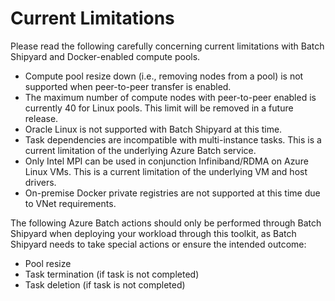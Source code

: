 # Current Limitations
Please read the following carefully concerning current limitations with
Batch Shipyard and Docker-enabled compute pools.

* Compute pool resize down (i.e., removing nodes from a pool) is not supported
when peer-to-peer transfer is enabled.
* The maximum number of compute nodes with peer-to-peer enabled is currently
40 for Linux pools. This limit will be removed in a future release.
* Oracle Linux is not supported with Batch Shipyard at this time.
* Task dependencies are incompatible with multi-instance tasks. This is a
current limitation of the underlying Azure Batch service.
* Only Intel MPI can be used in conjunction Infiniband/RDMA on Azure Linux VMs.
This is a current limitation of the underlying VM and host drivers.
* On-premise Docker private registries are not supported at this time due to
VNet requirements.

The following Azure Batch actions should only be performed through Batch
Shipyard when deploying your workload through this toolkit, as Batch
Shipyard needs to take special actions or ensure the intended outcome:
* Pool resize
* Task termination (if task is not completed)
* Task deletion (if task is not completed)
